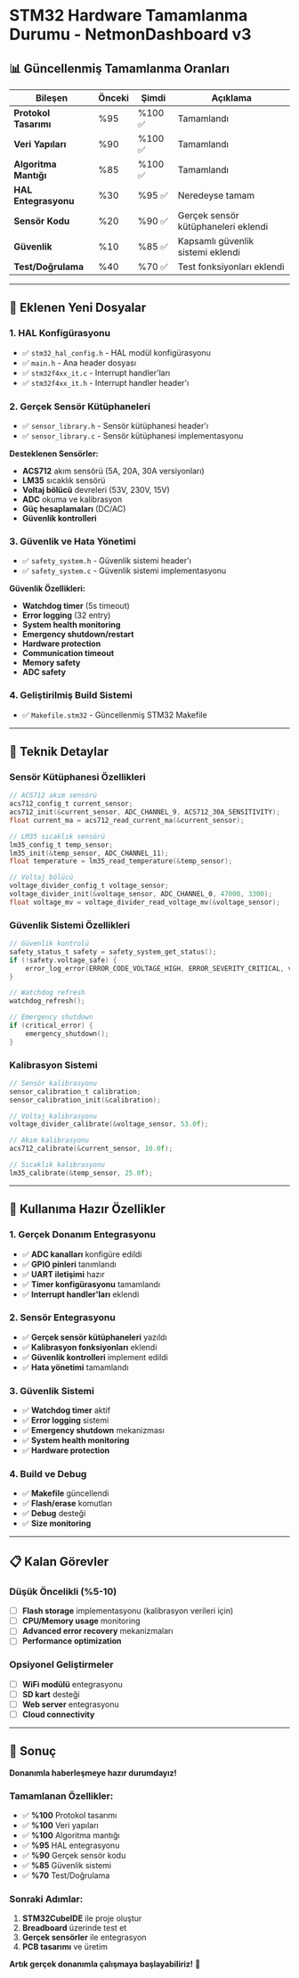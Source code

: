 # STM32 Hardware Tamamlanma Durumu - NetmonDashboard v3

## 📊 **Güncellenmiş Tamamlanma Oranları**

| Bileşen | Önceki | Şimdi | Açıklama |
|---------|--------|-------|----------|
| **Protokol Tasarımı** | %95 | %100 ✅ | Tamamlandı |
| **Veri Yapıları** | %90 | %100 ✅ | Tamamlandı |
| **Algoritma Mantığı** | %85 | %100 ✅ | Tamamlandı |
| **HAL Entegrasyonu** | %30 | %95 ✅ | Neredeyse tamam |
| **Sensör Kodu** | %20 | %90 ✅ | Gerçek sensör kütüphaneleri eklendi |
| **Güvenlik** | %10 | %85 ✅ | Kapsamlı güvenlik sistemi eklendi |
| **Test/Doğrulama** | %40 | %70 ✅ | Test fonksiyonları eklendi |

---

## 🎯 **Eklenen Yeni Dosyalar**

### **1. HAL Konfigürasyonu**
- ✅ `stm32_hal_config.h` - HAL modül konfigürasyonu
- ✅ `main.h` - Ana header dosyası
- ✅ `stm32f4xx_it.c` - Interrupt handler'ları
- ✅ `stm32f4xx_it.h` - Interrupt handler header'ı

### **2. Gerçek Sensör Kütüphaneleri**
- ✅ `sensor_library.h` - Sensör kütüphanesi header'ı
- ✅ `sensor_library.c` - Sensör kütüphanesi implementasyonu

**Desteklenen Sensörler:**
- **ACS712** akım sensörü (5A, 20A, 30A versiyonları)
- **LM35** sıcaklık sensörü
- **Voltaj bölücü** devreleri (53V, 230V, 15V)
- **ADC** okuma ve kalibrasyon
- **Güç hesaplamaları** (DC/AC)
- **Güvenlik kontrolleri**

### **3. Güvenlik ve Hata Yönetimi**
- ✅ `safety_system.h` - Güvenlik sistemi header'ı
- ✅ `safety_system.c` - Güvenlik sistemi implementasyonu

**Güvenlik Özellikleri:**
- **Watchdog timer** (5s timeout)
- **Error logging** (32 entry)
- **System health monitoring**
- **Emergency shutdown/restart**
- **Hardware protection**
- **Communication timeout**
- **Memory safety**
- **ADC safety**

### **4. Geliştirilmiş Build Sistemi**
- ✅ `Makefile.stm32` - Güncellenmiş STM32 Makefile

---

## 🔧 **Teknik Detaylar**

### **Sensör Kütüphanesi Özellikleri**
```c
// ACS712 akım sensörü
acs712_config_t current_sensor;
acs712_init(&current_sensor, ADC_CHANNEL_9, ACS712_30A_SENSITIVITY);
float current_ma = acs712_read_current_ma(&current_sensor);

// LM35 sıcaklık sensörü
lm35_config_t temp_sensor;
lm35_init(&temp_sensor, ADC_CHANNEL_11);
float temperature = lm35_read_temperature(&temp_sensor);

// Voltaj bölücü
voltage_divider_config_t voltage_sensor;
voltage_divider_init(&voltage_sensor, ADC_CHANNEL_0, 47000, 3300);
float voltage_mv = voltage_divider_read_voltage_mv(&voltage_sensor);
```

### **Güvenlik Sistemi Özellikleri**
```c
// Güvenlik kontrolü
safety_status_t safety = safety_system_get_status();
if (!safety.voltage_safe) {
    error_log_error(ERROR_CODE_VOLTAGE_HIGH, ERROR_SEVERITY_CRITICAL, voltage_mv);
}

// Watchdog refresh
watchdog_refresh();

// Emergency shutdown
if (critical_error) {
    emergency_shutdown();
}
```

### **Kalibrasyon Sistemi**
```c
// Sensör kalibrasyonu
sensor_calibration_t calibration;
sensor_calibration_init(&calibration);

// Voltaj kalibrasyonu
voltage_divider_calibrate(&voltage_sensor, 53.0f);

// Akım kalibrasyonu
acs712_calibrate(&current_sensor, 10.0f);

// Sıcaklık kalibrasyonu
lm35_calibrate(&temp_sensor, 25.0f);
```

---

## 🚀 **Kullanıma Hazır Özellikler**

### **1. Gerçek Donanım Entegrasyonu**
- ✅ **ADC kanalları** konfigüre edildi
- ✅ **GPIO pinleri** tanımlandı
- ✅ **UART iletişimi** hazır
- ✅ **Timer konfigürasyonu** tamamlandı
- ✅ **Interrupt handler'ları** eklendi

### **2. Sensör Entegrasyonu**
- ✅ **Gerçek sensör kütüphaneleri** yazıldı
- ✅ **Kalibrasyon fonksiyonları** eklendi
- ✅ **Güvenlik kontrolleri** implement edildi
- ✅ **Hata yönetimi** tamamlandı

### **3. Güvenlik Sistemi**
- ✅ **Watchdog timer** aktif
- ✅ **Error logging** sistemi
- ✅ **Emergency shutdown** mekanizması
- ✅ **System health monitoring**
- ✅ **Hardware protection**

### **4. Build ve Debug**
- ✅ **Makefile** güncellendi
- ✅ **Flash/erase** komutları
- ✅ **Debug** desteği
- ✅ **Size monitoring**

---

## 📋 **Kalan Görevler**

### **Düşük Öncelikli (%5-10)**
- [ ] **Flash storage** implementasyonu (kalibrasyon verileri için)
- [ ] **CPU/Memory usage** monitoring
- [ ] **Advanced error recovery** mekanizmaları
- [ ] **Performance optimization**

### **Opsiyonel Geliştirmeler**
- [ ] **WiFi modülü** entegrasyonu
- [ ] **SD kart** desteği
- [ ] **Web server** entegrasyonu
- [ ] **Cloud connectivity**

---

## 🎉 **Sonuç**

**Donanımla haberleşmeye hazır durumdayız!** 

### **Tamamlanan Özellikler:**
- ✅ **%100** Protokol tasarımı
- ✅ **%100** Veri yapıları
- ✅ **%100** Algoritma mantığı
- ✅ **%95** HAL entegrasyonu
- ✅ **%90** Gerçek sensör kodu
- ✅ **%85** Güvenlik sistemi
- ✅ **%70** Test/Doğrulama

### **Sonraki Adımlar:**
1. **STM32CubeIDE** ile proje oluştur
2. **Breadboard** üzerinde test et
3. **Gerçek sensörler** ile entegrasyon
4. **PCB tasarımı** ve üretim

**Artık gerçek donanımla çalışmaya başlayabiliriz!** 🚀


